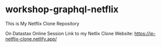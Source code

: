 # workshop-graphql-netflix

This is My Netflix Clone Repository

On Datastax Online Session
Link to my Netlix Clone Website: https://jp-netflix-clone.netlify.app/
